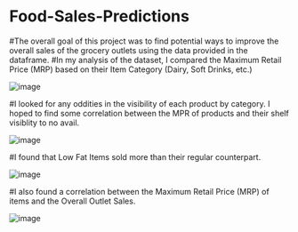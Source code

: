 # Food-Sales-Predictions
#The overall goal of this project was to find potential ways to improve the overall sales of the grocery outlets using the data provided in the dataframe.
#In my analysis of the dataset, I compared the Maximum Retail Price (MRP) based on their Item Category (Dairy, Soft Drinks, etc.)

![image](https://user-images.githubusercontent.com/82009362/120911431-1b6f6a00-c64d-11eb-9ec4-26205f261ed0.png)

#I looked for any oddities in the visibility of each product by category. I hoped to find some correlation between the MPR of products and their shelf visiblity to no avail.

![image](https://user-images.githubusercontent.com/82009362/120911404-ecf18f00-c64c-11eb-94c1-7aabdd15ccf3.png)

#I found that Low Fat Items sold more than their regular counterpart.

![image](https://user-images.githubusercontent.com/82009362/120911441-22967800-c64d-11eb-9d8a-5722520eac7b.png)

#I also found a correlation between the Maximum Retail Price (MRP) of items and the Overall Outlet Sales. 

![image](https://user-images.githubusercontent.com/82009362/120911325-32fa2300-c64c-11eb-8d46-dcfb7ea987a8.png)
